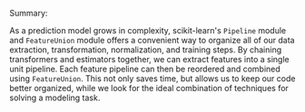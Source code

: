 Summary:

As a prediction model grows in complexity, scikit-learn's `Pipeline` module and `FeatureUnion` module offers a convenient way to organize all of our data extraction, transformation, normalization, and training steps. By chaining transformers and estimators together, we can extract features into a single unit pipeline. Each feature pipeline can then be reordered and combined using `FeatureUnion`. This not only saves time, but allows us to keep our code better organized, while we look for the ideal combination of techniques for solving a modeling task.

